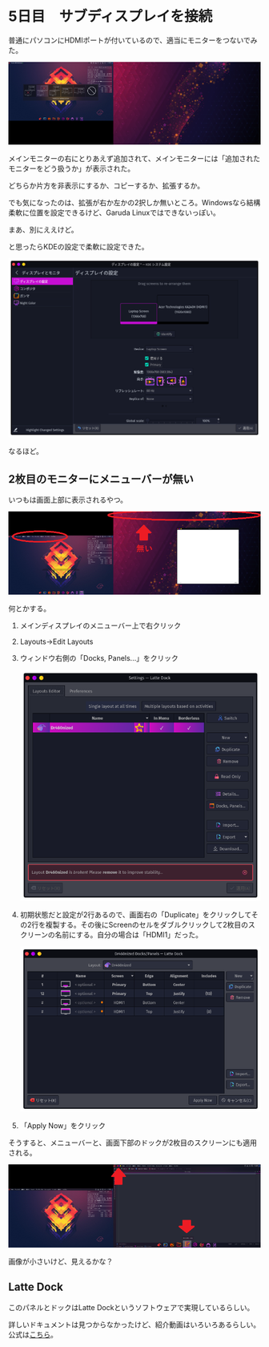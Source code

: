 # 5日目　サブディスプレイを接続

普通にパソコンにHDMIポートが付いているので、適当にモニターをつないでみた。

![rs-ss_20210428231015](image/day05_subscreen/rs-ss_20210428231015.png)

メインモニターの右にとりあえず追加されて、メインモニターには「追加されたモニターをどう扱うか」が表示された。

どちらか片方を非表示にするか、コピーするか、拡張するか。

でも気になったのは、拡張が右か左かの2択しか無いところ。Windowsなら結構柔軟に位置を設定できるけど、Garuda Linuxではできないっぽい。

まあ、別にええけど。

と思ったらKDEの設定で柔軟に設定できた。

![ss_20210429082835](image/day05_subscreen/ss_20210429082835-1619653028297.png)

なるほど。

## 2枚目のモニターにメニューバーが無い

いつもは画面上部に表示されるやつ。

![rs-ss_20210429101116](image/day05_subscreen/rs-ss_20210429101116.png)

何とかする。

1. メインディスプレイのメニューバー上で右クリック

2. Layouts→Edit Layouts

3. ウィンドウ右側の「Docks, Panels...」をクリック

   ![ss_20210429105516](image/day05_subscreen/ss_20210429105516.png)

4. 初期状態だと設定が2行あるので、画面右の「Duplicate」をクリックしてその2行を複製する。その後にScreenのセルをダブルクリックして2枚目のスクリーンの名前にする。自分の場合は「HDMI1」だった。

   ![ss_20210429105759](image/day05_subscreen/ss_20210429105759.png)

5. 「Apply Now」をクリック

そうすると、メニューバーと、画面下部のドックが2枚目のスクリーンにも適用される。

![rs-ss_20210429110503](image/day05_subscreen/rs-ss_20210429110503.png)

画像が小さいけど、見えるかな？

## Latte Dock

このパネルとドックはLatte Dockというソフトウェアで実現しているらしい。

詳しいドキュメントは見つからなかったけど、紹介動画はいろいろあるらしい。公式は[こちら](https://www.youtube.com/watch?v=3pL2WsBTU1c&t=108s)。

